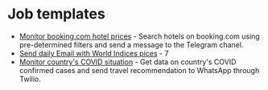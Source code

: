 # Job templates

- [Monitor booking.com hotel prices](monitor_prices_on_booking_com) - Search hotels on booking.com using pre-determined filters and send a message to the Telegram chanel.
- [Send daily Email with World Indices pices](send_daily_email_yfinance) - 7
- [Monitor country's COVID situation](monitor_country_covid_status) - Get data on country's COVID confirmed cases and send travel recommendation to WhatsApp through Twilio.
